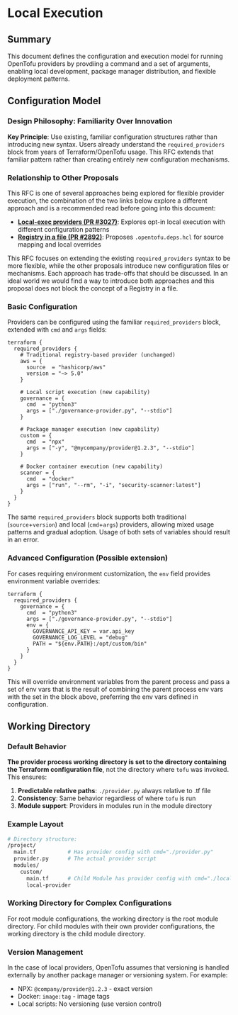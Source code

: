 # Local Execution

## Summary

This document defines the configuration and execution model for running OpenTofu providers by provdiing a command and a set of arguments, enabling local development, package manager distribution, and flexible deployment patterns.

## Configuration Model

### Design Philosophy: Familiarity Over Innovation

**Key Principle**: Use existing, familiar configuration structures rather than introducing new syntax. Users already understand the `required_providers` block from years of Terraform/OpenTofu usage. This RFC extends that familiar pattern rather than creating entirely new configuration mechanisms.

### Relationship to Other Proposals

This RFC is one of several approaches being explored for flexible provider execution, the combination of the two links below explore a different approach and is a recommended read before going into this document:

- **[Local-exec providers (PR #3027)](https://github.com/opentofu/opentofu/pull/3027)**: Explores opt-in local execution with different configuration patterns
- **[Registry in a file (PR #2892)](https://github.com/opentofu/opentofu/pull/2892)**: Proposes `.opentofu.deps.hcl` for source mapping and local overrides

This RFC focuses on extending the existing `required_providers` syntax to be more flexible, while the other proposals introduce new configuration files or mechanisms. Each approach has trade-offs that should be discussed. In an ideal world we would find a way to introduce both approaches and this proposal does not block the concept of a Registry in a file.

### Basic Configuration

Providers can be configured using the familiar `required_providers` block, extended with `cmd` and `args` fields:

```hcl
terraform {
  required_providers {
    # Traditional registry-based provider (unchanged)
    aws = {
      source  = "hashicorp/aws"
      version = "~> 5.0"
    }
    
    # Local script execution (new capability)
    governance = {
      cmd  = "python3"
      args = ["./governance-provider.py", "--stdio"]
    }
    
    # Package manager execution (new capability)
    custom = {
      cmd  = "npx"
      args = ["-y", "@mycompany/provider@1.2.3", "--stdio"]
    }

    # Docker container execution (new capability)
    scanner = {
      cmd  = "docker"
      args = ["run", "--rm", "-i", "security-scanner:latest"]
    }
  }
}
```

The same `required_providers` block supports both traditional (`source`+`version`) and local (`cmd`+`args`) providers, allowing mixed usage patterns and gradual adoption. Usage of both sets of variables should result in an error.

### Advanced Configuration (Possible extension)

For cases requiring environment customization, the `env` field provides environment variable overrides:

```hcl
terraform {
  required_providers {
    governance = {
      cmd  = "python3"
      args = ["./governance-provider.py", "--stdio"]
      env = {
        GOVERNANCE_API_KEY = var.api_key
        GOVERNANCE_LOG_LEVEL = "debug"
        PATH = "${env.PATH}:/opt/custom/bin"
      }
    }
  }
}
```

This will override environment variables from the parent process and pass a set of env vars that is the result of combining the parent process env vars with the set in the block above, preferring the env vars defined in configuration.

## Working Directory

### Default Behavior

**The provider process working directory is set to the directory containing the Terraform configuration file**, not the directory where `tofu` was invoked. This ensures:

1. **Predictable relative paths**: `./provider.py` always relative to .tf file
2. **Consistency**: Same behavior regardless of where `tofu` is run
3. **Module support**: Providers in modules run in the module directory

### Example Layout

```bash
# Directory structure:
/project/
  main.tf          # Has provider config with cmd="./provider.py"
  provider.py      # The actual provider script
  modules/
    custom/
      main.tf      # Child Module has provider config with cmd="./local-provider"
      local-provider
```

### Working Directory for Complex Configurations

For root module configurations, the working directory is the root module directory. For child modules with their own provider configurations, the working directory is the child module directory.

### Version Management

In the case of local providers, OpenTofu assumes that versioning is handled externally by another package manager or versioning system.
For example:

- NPX: `@company/provider@1.2.3` - exact version
- Docker: `image:tag` - image tags
- Local scripts: No versioning (use version control)